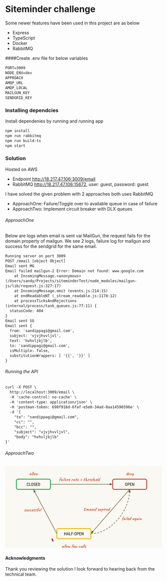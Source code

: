 # Siteminder challenge

Some newer features have been used in this project are as below
- Express
- TypeScript
- Docker
- RabbitMQ

####Create .env file for below variables

````
PORT=3009
NODE_ENV=dev
APPROACH
AMQP_URL
AMQP_LOCAL
MAILGUN_KEY
SENDGRID_KEY
````


### Installing dependcies

Install dependenies by running and running app

```
npm install
npm run rabbitmq
npm run build-ts
npm start
```
### Solution

Hosted on AWS 
- Endpoint http://18.217.47.106:3009/email
- RabbitMQ http://18.217.47.106:15672, user: guest, password: guest

I have solved the given problem with 2 approaches both uses RabbitMQ

- ApproachOne: Failure/Toggle over to available queue in case of failure
- ApproachTwo: Implement circuit breaker with DLX queues

###### ApproachOne

Below are logs when email is sent vai MailGun, the request fails for the domain property of mailgun.
We see 2 logs, failure log for mailgun and success for the sendgrid for the same email.

````
Running server on port 3009
POST /email [object Object]
Email sent MG
Email failed mailgun-2 Error: Domain not found: www.google.com
    at IncomingMessage.<anonymous> (/Users/sandy/Projects/siteminderTest/node_modules/mailgun-js/lib/request.js:327:17)
    at IncomingMessage.emit (events.js:214:15)
    at endReadableNT (_stream_readable.js:1178:12)
    at processTicksAndRejections (internal/process/task_queues.js:77:11) {
  statusCode: 404
}
Email sent SG
Email sent {
  from: 'sandippagi@gmail.com',
  subject: 'vjvjhvvljvl',
  text: 'hvhvljbjlb',
  to: 'sandippagi@gmail.com',
  isMultiple: false,
  substitutionWrappers: [ '{{', '}}' ]
}

```` 
###### Running the API

```
curl -X POST \
  http://localhost:3009/email \
  -H 'cache-control: no-cache' \
  -H 'content-type: application/json' \
  -H 'postman-token: 698f916d-6faf-e5e0-34ad-0aa14596596e' \
  -d '{
	"to": "sandippagi@gmail.com",
	"cc": "",
	"bcc": "",
	"subject": "vjvjhvvljvl",
	"body": "hvhvljbjlb"
}'
```

###### ApproachTwo

![Alt text](circuitBreaker.png?raw=true "Title")


#### Acknowledgments
Thank you reviewing the solution I look forward to hearing back from the technical team.
